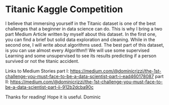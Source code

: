 # Titanic Kaggle Competition

I believe that immersing yourself in the Titanic dataset is one of the best challenges that a beginner in data science can do.
This is why I bring a two part Medium Article written by myself about this dataset. 
In the first one, you can find a brief but solid data exploration and cleaning. 
While in the second one, I will write about algorithms used. The best part of this dataset, is you can use almost every Algorithm!!
We will use some supervised Learning and some unsupervised to see its results predicting if a person survived or not the titanic accident. 

Links to Medium Stories
part I: https://medium.com/@dominicrizzi/the-1st-challenge-you-must-face-to-be-a-data-scientist-part-i-ead460178087
part II: https://medium.com/@dominicrizzi/the-1st-challenge-you-must-face-to-be-a-data-scientist-part-ii-912b2dcba90c


Thanks for reading! Hope it is useful.
Dominic
